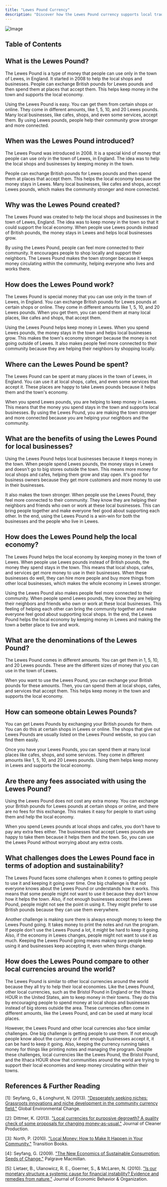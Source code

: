 ```yaml
---
title: "Lewes Pound Currency"
description: "Discover how the Lewes Pound currency supports local trade within Lewes UK, promotes economic resilience and explores potential ties to algorithmic trading."
---
```



![Image](images/1.jpeg)

## Table of Contents

## What is the Lewes Pound?

The Lewes Pound is a type of money that people can use only in the town of Lewes, in England. It started in 2008 to help the local shops and businesses. People can exchange British pounds for Lewes pounds and then spend them at places that accept them. This helps keep money in the town and supports the local economy.

Using the Lewes Pound is easy. You can get them from certain shops or online. They come in different amounts, like 1, 5, 10, and 20 Lewes pounds. Many local businesses, like cafes, shops, and even some services, accept them. By using Lewes pounds, people help their community grow stronger and more connected.

## When was the Lewes Pound introduced?

The Lewes Pound was introduced in 2008. It is a special kind of money that people can use only in the town of Lewes, in England. The idea was to help the local shops and businesses by keeping money in the town.

People can exchange British pounds for Lewes pounds and then spend them at places that accept them. This helps the local economy because the money stays in Lewes. Many local businesses, like cafes and shops, accept Lewes pounds, which makes the community stronger and more connected.

## Why was the Lewes Pound created?

The Lewes Pound was created to help the local shops and businesses in the town of Lewes, England. The idea was to keep money in the town so that it could support the local economy. When people use Lewes pounds instead of British pounds, the money stays in Lewes and helps local businesses grow.

By using the Lewes Pound, people can feel more connected to their community. It encourages people to shop locally and support their neighbors. The Lewes Pound makes the town stronger because it keeps money circulating within the community, helping everyone who lives and works there.

## How does the Lewes Pound work?

The Lewes Pound is special money that you can use only in the town of Lewes, in England. You can exchange British pounds for Lewes pounds at certain shops or online. They come in different amounts like 1, 5, 10, and 20 Lewes pounds. When you get them, you can spend them at many local places, like cafes and shops, that accept them.

Using the Lewes Pound helps keep money in Lewes. When you spend Lewes pounds, the money stays in the town and helps local businesses grow. This makes the town's economy stronger because the money is not going outside of Lewes. It also makes people feel more connected to their community because they are helping their neighbors by shopping locally.

## Where can the Lewes Pound be spent?

The Lewes Pound can be spent at many places in the town of Lewes, in England. You can use it at local shops, cafes, and even some services that accept it. These places are happy to take Lewes pounds because it helps them and the town's economy.

When you spend Lewes pounds, you are helping to keep money in Lewes. This means that the money you spend stays in the town and supports local businesses. By using the Lewes Pound, you are making the town stronger and more connected because you are helping your neighbors and the community.

## What are the benefits of using the Lewes Pound for local businesses?

Using the Lewes Pound helps local businesses because it keeps money in the town. When people spend Lewes pounds, the money stays in Lewes and doesn't go to big stores outside the town. This means more money for local shops and cafes, helping them grow and stay open. It's good for business owners because they get more customers and more money to use in their businesses.

It also makes the town stronger. When people use the Lewes Pound, they feel more connected to their community. They know they are helping their neighbors and friends who own or work at these local businesses. This can bring people together and make everyone feel good about supporting each other. In the end, using the Lewes Pound is a win-win for both the businesses and the people who live in Lewes.

## How does the Lewes Pound help the local economy?

The Lewes Pound helps the local economy by keeping money in the town of Lewes. When people use Lewes pounds instead of British pounds, the money they spend stays in the town. This means that local shops, cafes, and services get more money to use in their businesses. When these businesses do well, they can hire more people and buy more things from other local businesses, which makes the whole economy in Lewes stronger.

Using the Lewes Pound also makes people feel more connected to their community. When people spend Lewes pounds, they know they are helping their neighbors and friends who own or work at these local businesses. This feeling of helping each other can bring the community together and make everyone feel good about supporting local shops. In the end, the Lewes Pound helps the local economy by keeping money in Lewes and making the town a better place to live and work.

## What are the denominations of the Lewes Pound?

The Lewes Pound comes in different amounts. You can get them in 1, 5, 10, and 20 Lewes pounds. These are the different sizes of money that you can use in the town of Lewes.

When you want to use the Lewes Pound, you can exchange your British pounds for these amounts. Then, you can spend them at local shops, cafes, and services that accept them. This helps keep money in the town and supports the local economy.

## How can someone obtain Lewes Pounds?

You can get Lewes Pounds by exchanging your British pounds for them. You can do this at certain shops in Lewes or online. The shops that give out Lewes Pounds are usually listed on the Lewes Pound website, so you can find them easily.

Once you have your Lewes Pounds, you can spend them at many local places like cafes, shops, and some services. They come in different amounts like 1, 5, 10, and 20 Lewes pounds. Using them helps keep money in Lewes and supports the local economy.

## Are there any fees associated with using the Lewes Pound?

Using the Lewes Pound does not cost any extra money. You can exchange your British pounds for Lewes pounds at certain shops or online, and there are no fees for this exchange. This makes it easy for people to start using them and help the local economy.

When you spend Lewes pounds at local shops and cafes, you don't have to pay any extra fees either. The businesses that accept Lewes pounds are happy to take them because it helps them and the town. So, you can use the Lewes Pound without worrying about any extra costs.

## What challenges does the Lewes Pound face in terms of adoption and sustainability?

The Lewes Pound faces some challenges when it comes to getting people to use it and keeping it going over time. One big challenge is that not everyone knows about the Lewes Pound or understands how it works. This means that some people might not want to use it because they don't know how it helps the town. Also, if not enough businesses accept the Lewes Pound, people might not see the point in using it. They might prefer to use British pounds because they can use them everywhere.

Another challenge is making sure there is always enough money to keep the Lewes Pound going. It takes money to print the notes and run the program. If people don't use the Lewes Pound a lot, it might be hard to keep it going. Also, if the economy in Lewes changes, people might not want to use it as much. Keeping the Lewes Pound going means making sure people keep using it and businesses keep accepting it, even when things change.

## How does the Lewes Pound compare to other local currencies around the world?

The Lewes Pound is similar to other local currencies around the world because they all try to help their local economies. Like the Lewes Pound, other local currencies, such as the Bristol Pound in England or the Ithaca HOUR in the United States, aim to keep money in their towns. They do this by encouraging people to spend money at local shops and businesses instead of big stores outside the area. These currencies often come in different amounts, like the Lewes Pound, and can be used at many local places.

However, the Lewes Pound and other local currencies also face similar challenges. One big challenge is getting people to use them. If not enough people know about the currency or if not enough businesses accept it, it can be hard to keep it going. Also, keeping the currency running takes money for things like printing notes and managing the program. Despite these challenges, local currencies like the Lewes Pound, the Bristol Pound, and the Ithaca HOUR show that communities around the world are trying to support their local economies and keep money circulating within their towns.

## References & Further Reading

[1]: Seyfang, G., & Longhurst, N. (2013). ["Desperately seeking niches: Grassroots innovations and niche development in the community currency field."](https://www.sciencedirect.com/science/article/pii/S095937801300037X) Global Environmental Change.

[2]: Dittmer, K. (2013). ["Local currencies for purposive degrowth? A quality check of some proposals for changing money-as-usual."](https://www.sciencedirect.com/science/article/abs/pii/S0959652613001820) Journal of Cleaner Production.

[3]: North, P. (2010). ["Local Money: How to Make It Happen in Your Community."](https://www.amazon.com/Local-Money-Make-Happen-Community/dp/1900322528) Transition Books.

[4]: Seyfang, G. (2009). ["The New Economics of Sustainable Consumption: Seeds of Change."](https://link.springer.com/book/10.1057/9780230234505) Palgrave Macmillan.

[5]: Lietaer, B., Ulanowicz, R. E., Goerner, S., & McLaren, N. (2010). ["Is our monetary structure a systemic cause for financial instability? Evidence and remedies from nature."](https://www.researchgate.net/profile/Bernard-Lietaer/publication/304637517_Monetary_Monopoly_as_Structural_Cause_for_Systemic_Financial_Instability/links/57a49a8908ae3f45292b5afd/Monetary-Monopoly-as-Structural-Cause-for-Systemic-Financial-Instability.pdf) Journal of Economic Behavior & Organization.